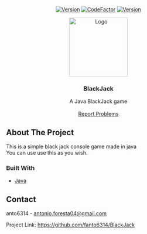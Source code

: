 <br />
<p align="center">
  <a href="https://github.com/fanto6314/BlackJack">
    <a href="github/fanto6314/BlackJack"><img src="https://img.shields.io/badge/Version-V1.3.4-green?style=flat" alt="Version" /></a>
    <a href="https://www.codefactor.io/repository/github/fanto6314/blackjack/overview/main"><img src="https://www.codefactor.io/repository/github/fanto6314/blackjack/badge/main" alt="CodeFactor" /></a>
    <a href="github/fanto6314/BlackJack"><img src="https://img.shields.io/badge/Owner-anto6314-limegreen?style=flat" alt="Version" /></a>
  </a>
</p>
<p align="center">
  <a href="https://github.com/fanto6314/BlackJack">
    <img src="https://bit.ly/2UDMZTd" alt="Logo" width="160" height="160">
  </a>

  <h3 align="center">BlackJack</h3>

  <p align="center">
    A Java BlackJack game
    <br />
    <br />
    <a href="https://github.com/fanto6314/BlackJack/issues">Report Problems</a>
  </p>
</p>

## About The Project

This is a simple black jack console game made in java
<br />
You can use use this as you wish.

### Built With

* [Java](https://java.com/)

## Contact

anto6314 - antonio.foresta04@gmail.com

Project Link: https://github.com/fanto6314/BlackJack
